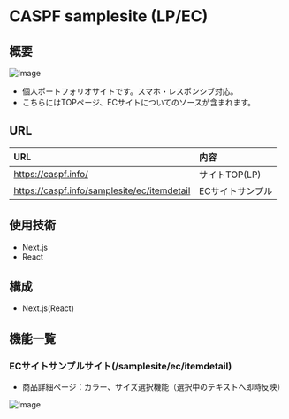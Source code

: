 # CASPF samplesite (LP/EC)

## 概要

![Image](https://github.com/user-attachments/assets/1fe54cc1-19ce-4a25-b994-a03557f641aa)

- 個人ポートフォリオサイトです。スマホ・レスポンシブ対応。
- こちらにはTOPページ、ECサイトについてのソースが含まれます。


## URL

|URL |内容 |
|:--|:--|
|https://caspf.info/ |サイトTOP(LP) |
|https://caspf.info/samplesite/ec/itemdetail |ECサイトサンプル |

## 使用技術

- Next.js
- React


## 構成

- Next.js(React)

## 機能一覧

### ECサイトサンプルサイト(/samplesite/ec/itemdetail)

- 商品詳細ページ：カラー、サイズ選択機能（選択中のテキストへ即時反映）

![Image](https://github.com/user-attachments/assets/82f177e6-00b9-4f7d-a975-b7cc61980c36)
